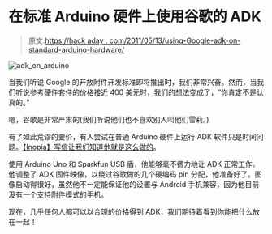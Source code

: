 # 在标准 Arduino 硬件上使用谷歌的 ADK

> 原文:[https://hack aday . com/2011/05/13/using-Google-adk-on-standard-arduino-hardware/](https://hackaday.com/2011/05/13/using-googles-adk-on-standard-arduino-hardware/)

![adk_on_arduino](../Images/a0d5f7960ea9b47f3b8acaa7fe3a16e8.png "adk_on_arduino")

当我们听说 Google 的开放附件开发标准即将推出时，我们非常兴奋。然而，当我们听说参考硬件套件的价格接近 400 美元时，我们的想法变成了，“你肯定不是认真的。”

嗯，谷歌是非常严肃的(我们听说他们也不喜欢别人叫他们雪莉。)

有了如此荒谬的要价，有人尝试在普通 Arduino 硬件上运行 ADK 软件只是时间问题。[【Inopia】写信让我们知道他就是这么做的](http://romfont.com/2011/05/12/google%E2%80%99s-open-accessory-development-kit-on-standard-arduino-hardware/)。

使用 Arduino Uno 和 Sparkfun USB 盾，他能够毫不费力地让 ADK 正常工作。他调整了 ADK 固件映像，以绕过谷歌做的几个硬编码 pin 分配，他准备好了。图像启动得很好，虽然他不一定能保证他的设置与 Android 手机兼容，因为他目前没有一个支持附件模式的手机。

现在，几乎任何人都可以以合理的价格得到 ADK，我们期待着看到你能把什么放在一起！